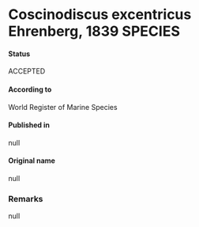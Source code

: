 Coscinodiscus excentricus Ehrenberg, 1839 SPECIES
=======

#### Status
ACCEPTED

#### According to
World Register of Marine Species

#### Published in
null

#### Original name
null

### Remarks
null